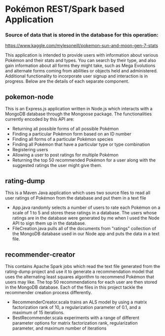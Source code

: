 # Pokémon REST/Spark based Application

### Source of data that is stored in the database for this operation:
https://www.kaggle.com/mylesoneill/pokemon-sun-and-moon-gen-7-stats

This application is intended to provide users with information about various Pokémon and their stats and types. You can search by their type, and also gain information about all forms they might take, such as Mega Evolutions and alternate forms coming from abilities or objects held and administered. Additional functionality to incorporate user signup and interaction is in progress. Below are the details of each separate component.

## pokemon-node
This is an Express.js application written in Node.js which interacts with a MongoDB database through the Mongoose package. The functionalities currently encoded by this API are:
* Returning all possible forms of all possible Pokémon
* Finding a particular Pokémon form based on an ID number
* Finding all forms of a particular Pokémon species
* Finding all Pokémon that have a particular type or type combination
* Registering users
* Allowing a user to post ratings for multiple Pokémon
* Returning the top 50 recommended Pokémon for a user along with the suggested ratings the user might give them.

## rating-dump
This is a Maven Java application which uses two source files to read all user ratings of Pokémon from the database and put them in a text file
* App.java randomly selects a number of users to rate each Pokémon on a scale of 1 to 5 and stores these ratings in a database. The users whose ratings are in the database were generated by me when I used the Node API to sign them up in the database.
* FileCreation.java pulls all of the documents from "ratings" collection of the MongoDB database used in our Node app and puts the data in a text file.

## recommender-creator
This contains Apache Spark jobs which read the text file generated from the rating-dump project and use it to generate a recommendation model that uses the alternating least squares algorithm to recommend Pokémon that users may like. The top 50 recommendations for each user are then stored in the MongoDB database. Each of the files in this project tackle the recommender creation process differently.
* RecommenderCreator.scala trains an ALS model by using a matrix factorization rank of 10, a regularization parameter of 0.1, and a maximum of 15 iterations.
* BestRecommender.scala experiments with a range of different parameter options for matrix factorization rank, regularization parameter, and maximum number of iterations
